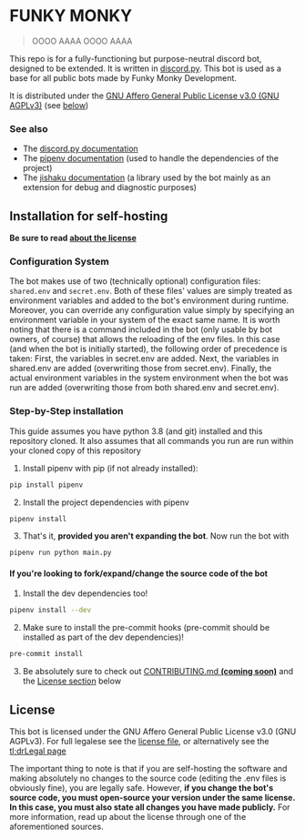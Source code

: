 # FUNKY MONKY

> OOOO AAAA OOOO AAAA

This repo is for a fully-functioning but purpose-neutral discord bot, designed to be extended. It is written in [discord.py](https://github.com/Rapptz/discord.py/). This bot is used as a base for all public bots made by Funky Monky Development.

It is distributed under the [GNU Affero General Public License v3.0 (GNU AGPLv3)](LICENSE) (see [below](#license))

### See also

- The [discord.py documentation](https://discordpy.readthedocs.io/)
- The [pipenv documentation](https://pipenv.pypa.io/) (used to handle the dependencies of the project)
- The [jishaku documentation](https://jishaku.readthedocs.io/) (a library used by the bot mainly as an extension for debug and diagnostic purposes)

## Installation for self-hosting

**Be sure to read [about the license](#license)**

### Configuration System

The bot makes use of two (technically optional) configuration files: `shared.env` and `secret.env`. Both of these files' values are simply treated as environment variables and added to the bot's environment during runtime. Moreover, you can override any configuration value simply by specifying an environment variable in your system of the exact same name. It is worth noting that there is a command included in the bot (only usable by bot owners, of course) that allows the reloading of the env files. In this case (and when the bot is initially started), the following order of precedence is taken: First, the variables in secret.env are added. Next, the variables in shared.env are added (overwriting those from secret.env). Finally, the actual environment variables in the system environment when the bot was run are added (overwriting those from both shared.env and secret.env).

### Step-by-Step installation

This guide assumes you have python 3.8 (and git) installed and this repository cloned. It also assumes that all commands you run are run within your cloned copy of this repository

1. Install pipenv with pip (if not already installed):

```bash
pip install pipenv
```

2. Install the project dependencies with pipenv

```bash
pipenv install
```

3. That's it, **provided you aren't expanding the bot**. Now run the bot with

```bash
pipenv run python main.py
```

#### If you're looking to fork/expand/change the source code of the bot

1. Install the dev dependencies too!

```bash
pipenv install --dev
```

2. Make sure to install the pre-commit hooks (pre-commit should be installed as part of the dev dependencies)!

```bash
pre-commit install
```

3. Be absolutely sure to check out [CONTRIBUTING.md **(coming soon)**](CONTRIBUTING.md) and the [License section](#license) below

## License

This bot is licensed under the GNU Affero General Public License v3.0 (GNU AGPLv3). For full legalese see the [license file](LICENSE), or alternatively see the [tl;drLegal page](<https://tldrlegal.com/license/gnu-affero-general-public-license-v3-(agpl-3.0)>)

The important thing to note is that if you are self-hosting the software and making absolutely no changes to the source code (editing the .env files is obviously fine), you are legally safe. However, **if you change the bot's source code, you must open-source your version under the same license. In this case, you must also state all changes you have made publicly.** For more information, read up about the license through one of the aforementioned sources.
